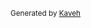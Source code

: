 <p style="text-align: right"><small>Generated by <a href="https://github.com/MahdiMirzadeh/Kaveh">Kaveh</a></small></p>
